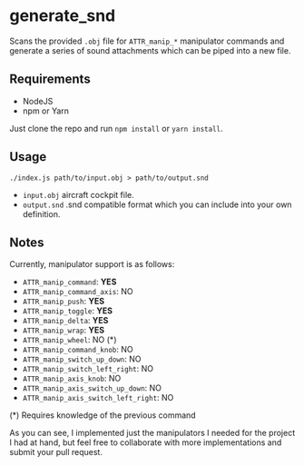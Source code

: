 # generate_snd

Scans the provided `.obj` file for `ATTR_manip_*` manipulator commands and generate a series of sound attachments which can be piped into a new file.

## Requirements

* NodeJS
* npm or Yarn

Just clone the repo and run `npm install` or `yarn install`.

## Usage

```
./index.js path/to/input.obj > path/to/output.snd
```

* `input.obj` aircraft cockpit file.
* `output.snd` .snd compatible format which you can include into your own definition. 

## Notes

Currently, manipulator support is as follows:

* `ATTR_manip_command`: **YES**
* `ATTR_manip_command_axis`: NO
* `ATTR_manip_push`: **YES**
* `ATTR_manip_toggle`: **YES**
* `ATTR_manip_delta`: **YES**
* `ATTR_manip_wrap`: **YES**
* `ATTR_manip_wheel`: NO (*)
* `ATTR_manip_command_knob`: NO
* `ATTR_manip_switch_up_down`: NO
* `ATTR_manip_switch_left_right`: NO
* `ATTR_manip_axis_knob`: NO
* `ATTR_manip_axis_switch_up_down`: NO
* `ATTR_manip_axis_switch_left_right`: NO

(*) Requires knowledge of the previous command

As you can see, I implemented just the manipulators I needed for the project I had at hand, but feel free to collaborate with more implementations and submit your pull request.
